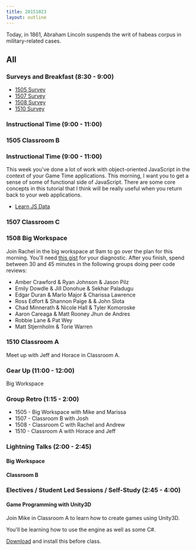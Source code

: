 ```yaml
---
title: 20151023
layout: outline
---
```


Today, in 1861, Abraham Lincoln suspends the writ of habeas corpus in military-related cases.

## All

### Surveys and Breakfast (8:30 - 9:00)

* [1505 Survey](http://goo.gl/forms/eaJLio8BDI)
* [1507 Survey](http://goo.gl/forms/mxnujcXnXC)
* [1508 Survey](http://goo.gl/forms/ZeebCuCI4n)
* [1510 Survey](http://goo.gl/forms/QGL5UCVHvn)

### Instructional Time (9:00 - 11:00)

### 1505 Classroom B

### Instructional Time (9:00 - 11:00)

This week you've done a lot of work with object-oriented JavaScript in the context of your Game Time applications. This morning, I want you to get a sense of some of functional side of JavaScript. There are some core concepts in this tutorial that I think will be really useful when you return back to your web applications.

- [Learn JS Data][jsdata]

[jsdata]: http://learnjsdata.com

### 1507 Classroom C

### 1508 Big Workspace

Join Rachel in the big workspace at 9am to go over the plan for this morning. You'll need [this gist](https://gist.github.com/rwarbelow/3f63147dfd98c76de00a) for your diagnostic. After you finish, spend between 30 and 45 minutes in the following groups doing peer code reviews:

* Amber Crawford & Ryan Johnson & Jason Pilz
* Emily Dowdle & Jill Donohue & Sekhar Paladugu
* Edgar Duran & Marlo Major & Charissa Lawrence
* Ross Edfort & Shannon Paige & & John Slota
* Chad Minnerath & Nicole Hall & Tyler Komoroske
* Aaron Careaga & Matt Rooney Jhun de Andres
* Robbie Lane & Pat Wey 
* Matt Stjernholm & Torie Warren

### 1510 Classroom A

Meet up with Jeff and Horace in Classroom A.

### Gear Up (11:00 - 12:00)

Big Workspace

### Group Retro (1:15 - 2:00)

* 1505 - Big Workspace with Mike and Marissa
* 1507 - Classroom B with Josh
* 1508 - Classroom C with Rachel and Andrew
* 1510 - Classroom A with Horace and Jeff

### Lightning Talks (2:00 - 2:45)

#### Big Workspace

#### Classroom B

### Electives / Student Led Sessions / Self-Study (2:45 - 4:00)

#### Game Programming with Unity3D

Join Mike in Classroom A to learn how to create games using Unity3D.

You'll be learning how to use the engine as well as some C#.

[Download](http://unity3d.com/get-unity/download?ref=personal) and install this before class.
